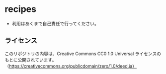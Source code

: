 # recipes

- 利用はあくまで自己責任で行ってください。

## ライセンス

このリポジトリの内容は、Creative Commons CC0 1.0 Universal ライセンスのもとに公開されています。  
（https://creativecommons.org/publicdomain/zero/1.0/deed.ja）

